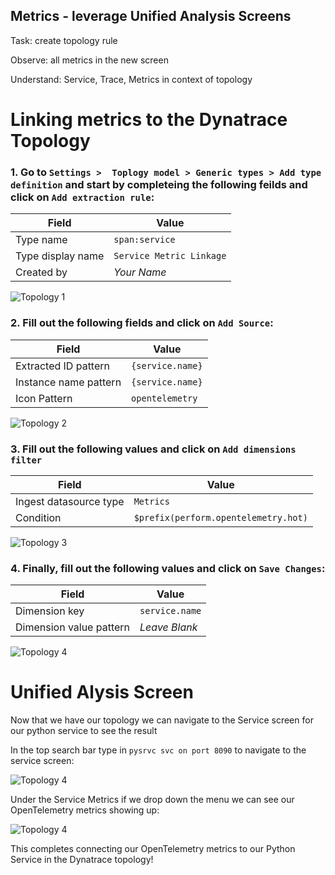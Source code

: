 ## Metrics - leverage Unified Analysis Screens

Task: create topology rule

Observe: all metrics in the new screen

Understand: Service, Trace, Metrics in context of topology

# Linking metrics to the Dynatrace Topology

### 1.  Go to `Settings >  Toplogy model > Generic types > Add type definition` and start by completeing the following feilds and click on `Add extraction rule`:

| Field | Value |
| ------ | ------------- |
| Type name | `span:service`  |
| Type display name | `Service Metric Linkage` |
| Created by | _Your Name_ | 

   ![Topology 1](../../../assets/images/03-03-topology_1.png)

### 2. Fill out the following fields and click on `Add Source`:

| Field | Value |
| ------ | ------------- |
| Extracted ID pattern | `{service.name}`  |
| Instance name pattern | `{service.name}` |
| Icon Pattern | `opentelemetry` | 

   ![Topology 2](../../../assets/images/03-03-topology_2.png)

### 3. Fill out the following values and click on `Add dimensions filter`

| Field | Value |
| ------ | ------------- |
| Ingest datasource type | `Metrics`  |
| Condition | `$prefix(perform.opentelemetry.hot)` |

   ![Topology 3](../../../assets/images/03-03-topology_3.png)

### 4. Finally, fill out the following values and click on `Save Changes`:

| Field | Value |
| ------ | ------------- |
| Dimension key | `service.name`  |
| Dimension value pattern | _Leave Blank_ |

   ![Topology 4](../../../assets/images/03-03-topology_4.png)

# Unified Alysis Screen

Now that we have our topology we can navigate to the Service screen for our python service to see the result

In the top search bar type in `pysrvc svc on port 8090` to navigate to the service screen:

![Topology 4](../../../assets/images/03-03-nav_to_py_service.gif)

Under the Service Metrics if we drop down the menu we can see our OpenTelemetry metrics showing up:

![Topology 4](../../../assets/images/03-03-uas_otel_metrics.png)

This completes connecting our OpenTelemetry metrics to our Python Service in the Dynatrace topology! 